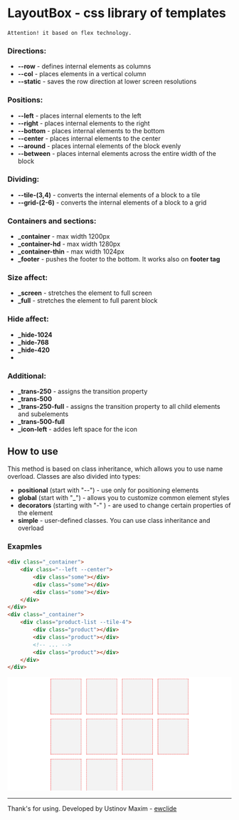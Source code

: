 

# LayoutBox - css library of templates

	Attention! it based on flex technology.

### Directions:

- **--row** - defines internal elements as columns
- **--col** - places elements in a vertical column
-  **--static** - saves the row direction at lower screen resolutions

### Positions:

- **--left** - places internal elements to the left
- **--right** - places internal elements to the right
- **--bottom** - places internal elements to the bottom
- **--center** - places internal elements to the center
- **--around** - places internal elements of the block evenly
- **--between** - places internal elements across the entire width of the block

### Dividing:

- **--tile-(3,4)** - converts the internal elements of a block to a tile
- **--grid-(2-6)** - converts the internal elements of a block to a grid

### Containers  and sections:

- **_container** - max width 1200px
- **_container-hd** - max width 1280px
- **_container-thin** - max width 1024px
- **_footer** - pushes the footer to the bottom. It works also on **footer tag**

### Size affect:

- **_screen** - stretches the element to full screen
- **_full** - stretches the element to full parent block

### Hide affect:

- **_hide-1024**
- **_hide-768**
- **_hide-420**
- 
### Additional:

- **_trans-250** - assigns the transition property
- **_trans-500**
- **_trans-250-full** - assigns the transition property to all child elements and subelements
- **_trans-500-full**
- **_icon-left** - addes left space for the icon

## How to use

This method is based on class inheritance, which allows you to use name overload.
Classes are also divided into types:

- **positional** (start with "--") - use only for positioning elements
- **global** (start with "_") - allows you to customize common element styles
- **decorators** (starting with "-" ) - are used to change certain properties of the element
- **simple** - user-defined classes. You can use class inheritance and overload


### Exapmles

```html
<div class="_container">
	<div class="--left --center">
		<div class="some"></div>
		<div class="some"></div>
		<div class="some"></div>
	</div>
</div>
<div class="_container">
	<div class="product-list --tile-4">
		<div class="product"></div>
		<div class="product"></div>
		<!-- ... -->
		<div class="product"></div>
	</div>
</div>
```

![layoutbox on page](result.jpg)

-------------
Thank's for using.
Developed by Ustinov Maxim - [ewclide](http://vk.com/ewclide)